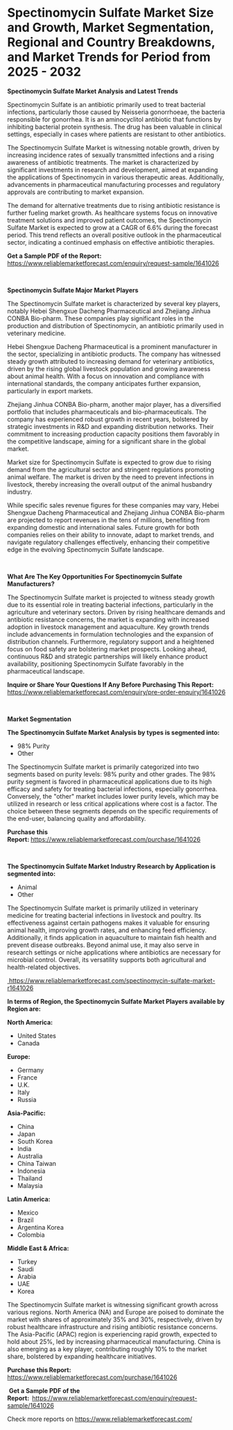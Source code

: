 <p><h1>Spectinomycin Sulfate Market Size and Growth, Market Segmentation, Regional and Country Breakdowns, and Market Trends for Period from 2025 -  2032</h1></p><p><strong>Spectinomycin Sulfate Market Analysis and Latest Trends</strong></p>
<p><p>Spectinomycin Sulfate is an antibiotic primarily used to treat bacterial infections, particularly those caused by Neisseria gonorrhoeae, the bacteria responsible for gonorrhea. It is an aminocyclitol antibiotic that functions by inhibiting bacterial protein synthesis. The drug has been valuable in clinical settings, especially in cases where patients are resistant to other antibiotics.</p><p>The Spectinomycin Sulfate Market is witnessing notable growth, driven by increasing incidence rates of sexually transmitted infections and a rising awareness of antibiotic treatments. The market is characterized by significant investments in research and development, aimed at expanding the applications of Spectinomycin in various therapeutic areas. Additionally, advancements in pharmaceutical manufacturing processes and regulatory approvals are contributing to market expansion.</p><p>The demand for alternative treatments due to rising antibiotic resistance is further fueling market growth. As healthcare systems focus on innovative treatment solutions and improved patient outcomes, the Spectinomycin Sulfate Market is expected to grow at a CAGR of 6.6% during the forecast period. This trend reflects an overall positive outlook in the pharmaceutical sector, indicating a continued emphasis on effective antibiotic therapies.</p></p>
<p><strong>Get a Sample PDF of the Report:&nbsp;</strong> <a href="https://www.reliablemarketforecast.com/enquiry/request-sample/1641026?utm_campaign=2929&utm_medium=2&utm_source=Github&utm_content=ia&utm_term=02042025&utm_id=spectinomycin-sulfate">https://www.reliablemarketforecast.com/enquiry/request-sample/1641026</a></p>
<p>&nbsp;</p>
<p><strong>Spectinomycin Sulfate Major Market Players</strong></p>
<p><p>The Spectinomycin Sulfate market is characterized by several key players, notably Hebei Shengxue Dacheng Pharmaceutical and Zhejiang Jinhua CONBA Bio-pharm. These companies play significant roles in the production and distribution of Spectinomycin, an antibiotic primarily used in veterinary medicine.</p><p>Hebei Shengxue Dacheng Pharmaceutical is a prominent manufacturer in the sector, specializing in antibiotic products. The company has witnessed steady growth attributed to increasing demand for veterinary antibiotics, driven by the rising global livestock population and growing awareness about animal health. With a focus on innovation and compliance with international standards, the company anticipates further expansion, particularly in export markets.</p><p>Zhejiang Jinhua CONBA Bio-pharm, another major player, has a diversified portfolio that includes pharmaceuticals and bio-pharmaceuticals. The company has experienced robust growth in recent years, bolstered by strategic investments in R&D and expanding distribution networks. Their commitment to increasing production capacity positions them favorably in the competitive landscape, aiming for a significant share in the global market.</p><p>Market size for Spectinomycin Sulfate is expected to grow due to rising demand from the agricultural sector and stringent regulations promoting animal welfare. The market is driven by the need to prevent infections in livestock, thereby increasing the overall output of the animal husbandry industry.</p><p>While specific sales revenue figures for these companies may vary, Hebei Shengxue Dacheng Pharmaceutical and Zhejiang Jinhua CONBA Bio-pharm are projected to report revenues in the tens of millions, benefiting from expanding domestic and international sales. Future growth for both companies relies on their ability to innovate, adapt to market trends, and navigate regulatory challenges effectively, enhancing their competitive edge in the evolving Spectinomycin Sulfate landscape.</p></p>
<p>&nbsp;</p>
<p><strong>What Are The Key Opportunities For Spectinomycin Sulfate Manufacturers?</strong></p>
<p><p>The Spectinomycin Sulfate market is projected to witness steady growth due to its essential role in treating bacterial infections, particularly in the agriculture and veterinary sectors. Driven by rising healthcare demands and antibiotic resistance concerns, the market is expanding with increased adoption in livestock management and aquaculture. Key growth trends include advancements in formulation technologies and the expansion of distribution channels. Furthermore, regulatory support and a heightened focus on food safety are bolstering market prospects. Looking ahead, continuous R&D and strategic partnerships will likely enhance product availability, positioning Spectinomycin Sulfate favorably in the pharmaceutical landscape.</p></p>
<p><strong>Inquire or Share Your Questions If Any Before Purchasing This Report:</strong> <a href="https://www.reliablemarketforecast.com/enquiry/pre-order-enquiry/1641026?utm_campaign=2929&utm_medium=2&utm_source=Github&utm_content=ia&utm_term=02042025&utm_id=spectinomycin-sulfate">https://www.reliablemarketforecast.com/enquiry/pre-order-enquiry/1641026</a></p>
<p>&nbsp;</p>
<p><strong>Market Segmentation</strong></p>
<p><strong>The Spectinomycin Sulfate Market Analysis by types is segmented into:</strong></p>
<p><ul><li>98% Purity</li><li>Other</li></ul></p>
<p><p>The Spectinomycin Sulfate market is primarily categorized into two segments based on purity levels: 98% purity and other grades. The 98% purity segment is favored in pharmaceutical applications due to its high efficacy and safety for treating bacterial infections, especially gonorrhea. Conversely, the "other" market includes lower purity levels, which may be utilized in research or less critical applications where cost is a factor. The choice between these segments depends on the specific requirements of the end-user, balancing quality and affordability.</p></p>
<p><strong>Purchase this Report:&nbsp;</strong><a href="https://www.reliablemarketforecast.com/purchase/1641026?utm_campaign=2929&utm_medium=2&utm_source=Github&utm_content=ia&utm_term=02042025&utm_id=spectinomycin-sulfate">https://www.reliablemarketforecast.com/purchase/1641026</a></p>
<p>&nbsp;</p>
<p><strong>The Spectinomycin Sulfate Market Industry Research by Application is segmented into:</strong></p>
<p><ul><li>Animal</li><li>Other</li></ul></p>
<p><p>The Spectinomycin Sulfate market is primarily utilized in veterinary medicine for treating bacterial infections in livestock and poultry. Its effectiveness against certain pathogens makes it valuable for ensuring animal health, improving growth rates, and enhancing feed efficiency. Additionally, it finds application in aquaculture to maintain fish health and prevent disease outbreaks. Beyond animal use, it may also serve in research settings or niche applications where antibiotics are necessary for microbial control. Overall, its versatility supports both agricultural and health-related objectives.</p></p>
<p><a href="https://www.reliablemarketforecast.com/spectinomycin-sulfate-market-r1641026?utm_campaign=2929&utm_medium=2&utm_source=Github&utm_content=ia&utm_term=02042025&utm_id=spectinomycin-sulfate">&nbsp;https://www.reliablemarketforecast.com/spectinomycin-sulfate-market-r1641026</a></p>
<p><strong>In terms of Region, the Spectinomycin Sulfate Market Players available by Region are:</strong></p>
<p>
    <p> <strong> North America: </strong>
        <ul>
            <li>United States</li>
            <li>Canada</li>
        </ul>
        </p> 
    <p> <strong> Europe: </strong>
        <ul>
            <li>Germany</li>
            <li>France</li>
            <li>U.K.</li>
            <li>Italy</li>
            <li>Russia</li>
        </ul>
        </p> 
    <p> <strong> Asia-Pacific: </strong>
        <ul>
            <li>China</li>
            <li>Japan</li>
            <li>South Korea</li>
            <li>India</li>
            <li>Australia</li>
            <li>China Taiwan</li>
            <li>Indonesia</li>
            <li>Thailand</li>
            <li>Malaysia</li>
        </ul>
        </p> 
    <p> <strong> Latin America: </strong>
        <ul>
            <li>Mexico</li>
            <li>Brazil</li>
            <li>Argentina Korea</li>
            <li>Colombia</li>
        </ul>
        </p> 
    <p> <strong> Middle East & Africa: </strong>
        <ul>
            <li>Turkey</li>
            <li>Saudi</li>
            <li>Arabia</li>
            <li>UAE</li>
            <li>Korea</li>
        </ul>
    </p>
    </p>
<p><p>The Spectinomycin Sulfate market is witnessing significant growth across various regions. North America (NA) and Europe are poised to dominate the market with shares of approximately 35% and 30%, respectively, driven by robust healthcare infrastructure and rising antibiotic resistance concerns. The Asia-Pacific (APAC) region is experiencing rapid growth, expected to hold about 25%, led by increasing pharmaceutical manufacturing. China is also emerging as a key player, contributing roughly 10% to the market share, bolstered by expanding healthcare initiatives.</p></p>
<p><strong>Purchase this Report: </strong><a href="https://www.reliablemarketforecast.com/purchase/1641026?utm_campaign=2929&utm_medium=2&utm_source=Github&utm_content=ia&utm_term=02042025&utm_id=spectinomycin-sulfate">https://www.reliablemarketforecast.com/purchase/1641026</a></p>
<p>&nbsp;<strong>Get a Sample PDF of the Report:&nbsp;&nbsp;</strong><a href="https://www.reliablemarketforecast.com/enquiry/request-sample/1641026?utm_campaign=2929&utm_medium=2&utm_source=Github&utm_content=ia&utm_term=02042025&utm_id=spectinomycin-sulfate">https://www.reliablemarketforecast.com/enquiry/request-sample/1641026</a></p>
<p><strong></strong></p>
<p>Check more reports on <a href="https://www.reliablemarketforecast.com/?utm_campaign=2929&utm_medium=2&utm_source=Github&utm_content=ia&utm_term=02042025&utm_id=spectinomycin-sulfate">https://www.reliablemarketforecast.com/</a></p>